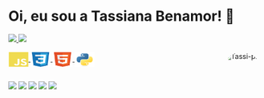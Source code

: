 <h1>Oi, eu sou a Tassiana Benamor! 👋</h1>

<!-- <h2 dir="auto"></h2> -->

<!--
- 🎨 Designer Gráfico e Ilustradora digital.
- 👩🏻‍💻 Atualmente estudando Front-End, Web Development, UX/UI Design.
- 😄 Fluente em inglês e português nativo.
-->

<!-- GitHub Stats -->
<div align="justify">
  <a href="https://github.com/tassibenamor">
  <img height="180em" src="https://github-readme-stats.vercel.app/api?username=tassibenamor&show_icons=true&theme=darcula&include_all_commits=true&count_private=true"/>
  <img height="180em" src="https://github-readme-stats.vercel.app/api/top-langs/?username=tassibenamor&layout=compact&langs_count=7&theme=darcula"/>
</div>

<!-- Linguagens de Marcação e Programação -->
<div style="display: inline_block"><br>
  <img align="center" alt="Tassi-Js" height="30" width="40" src="https://raw.githubusercontent.com/devicons/devicon/master/icons/javascript/javascript-plain.svg">
  <img align="center" alt="Tassi-CSS" height="30" width="40" src="https://raw.githubusercontent.com/devicons/devicon/master/icons/css3/css3-original.svg">
  <img align="center" alt="Tassi-HTML" height="30" width="40" src="https://raw.githubusercontent.com/devicons/devicon/master/icons/html5/html5-original.svg">
  <img align="center" alt="Tassi-Python" height="30" width="40" src="https://raw.githubusercontent.com/devicons/devicon/master/icons/python/python-original.svg">
  <img align="right" alt="Tassi-pic" height="150" style="border-radius:50px;" src="https://lh3.googleusercontent.com/fife/AAWUweUkSy5uJwYA46uwdtlX0qJNtzSz2mEHIk613h0fhp6LccxKisg2xmHMEU_h2ofT3UBYrUqFP5WmmUgMN0kWyYbP46vcue_HXlJHUuOZpENmdLqoh4yn6lM__vshhcD1MczBjkGFneg_-w0wcu1XMA-6homNsLDmtCr44Z4b1PRSEozdFzxcP8VhP0KPSiEubVgo_XTm7lXvpD6nQVVihNz6C7DlEONp4J2wubgVfv7Cm3jop6uaIaHaHqk3fogdqkQqT83TD33Ubz-SwQ1IP7qFZrJA9NR7aNsulACJ7NzKN0yomQEuMQE8H-M93lTxWGuReN_usLN-ZP5SXhO2t17EYf4s_yg6fOeNO5MbrBQbogwNlWNrcgZ5aKWOX6W6PYrEZm0_ILV10ermNy7MfS1CelXM-WUv2UpwVifcdjEsko9Q4J5cvvJ_Pu2sMHeTlD7TrTWLcKgjf9E09JnwiW0coHjp_uXLadnYI8lHddNa0gB99-QNWCR-yB2HszwV6uDJjrSoCj_VrDMpYkPSg_b2LyfbhRyiti6KCrLBJc65nVcufPNgPGxh5GS1dKjGr77Cez08XMAxfvlJFhM5K-MdurmEhxE4aMZyZirfHMQIXD6lR1ZboY7fegWbF5FsLMGZcpDbE7khj2-5oZqdi73Wk-mKaEPSUl7n5gjmoYt4G4jJjmR2S7UOfpzvT-Qv3lxx8kFUeiv43D_tft6xQpNTQ_LxtcrtSA=w681-h635">
</div>

<h2 dir="auto"></h2>
  
<!-- Redes Sociais -->
<!-- <h2>Want to find me in the web?</hr> -->
<div>
    <a href="https://medium.com/@tassibenamor" target="_blank"><img src="https://img.shields.io/badge/Medium-12100E?style=for-the-badge&logo=medium&logoColor=white" target="_blank"></a>
  <a href="https://www.linkedin.com/in/tassiana-benamor" target="_blank"><img src="https://img.shields.io/badge/-LinkedIn-%230077B5?style=for-the-badge&logo=linkedin&logoColor=white" target="_blank"></a> 
  <a href = "mailto:tassibenamor@gmail.com"><img src="https://img.shields.io/badge/-Gmail-%23333?style=for-the-badge&logo=gmail&logoColor=white" target="_blank"></a>
  <a href="https://www.behance.net/tassianabenamor" target="_blank"><img src="https://img.shields.io/badge/Behance-0054F7?style=for-the-badge&logo=behance&logoColor=white" target="_blank"></a>
  <a href="https://www.tassianabenamor.com" target="_blank"><img src="https://img.shields.io/badge/website-000000?style=for-the-badge&logo=About.me&logoColor=white" target="_blank"></a>
</div>
